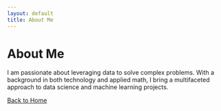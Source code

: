 ```yaml
---
layout: default
title: About Me
---
```


# About Me

I am passionate about leveraging data to solve complex problems. With a background in both technology and applied math, I bring a multifaceted approach to data science and machine learning projects.

[Back to Home](./)

